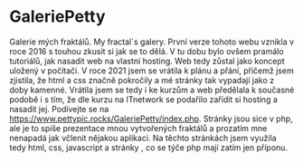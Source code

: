 # GaleriePetty
Galerie mých fraktálů. My fractal´s galery. 
První verze tohoto webu vznikla v roce 2016 s touhou zkusit si jak se to dělá. V tu dobu bylo ovšem pramálo tutoriálů, 
jak nasadit web na vlastní hosting. Web tedy zůstal jako koncept uložený v počítači. 
V roce 2021 jsem se vrátila k plánu a přání, přičemž jsem zjistila, 
že html a css značně pokročily a mé stránky tak vypadají jako z doby kamenné. Vrátila jsem se tedy i ke kurzům a web předělala k současné podobě i s tím, 
že dle kurzu na ITnetwork se podařilo zařídit si hosting a nasadit jej. 
Podívejte se na https://www.pettypic.rocks/GaleriePetty/index.php. Stránky jsou sice v php, ale je to spíše prezentace mnou vytvořených fraktálů a prozatím mne nenapadá jak včlenit nějakou aplikaci. 
Na těchto stránkách jsem využila tedy html, css, javascript a stránky , co se týče php mají zatím jen příponu.
